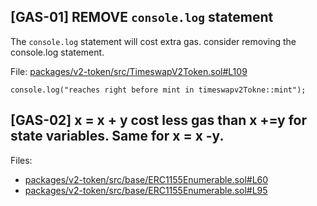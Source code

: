## [GAS-01] REMOVE `console.log` statement

The `console.log` statement will cost extra gas. consider removing the console.log statement.

File: [packages/v2-token/src/TimeswapV2Token.sol#L109](https://github.com/code-423n4/2023-01-timeswap/blob/7cb8c18ba6d0871033ddf518dd79c4444e2f89cc/packages/v2-token/src/TimeswapV2Token.sol#L109)

```
console.log("reaches right before mint in timeswapv2Tokne::mint");
```

## [GAS-02] x = x + y cost less gas than x +=y for state variables. Same for x = x -y.

Files: 

- [packages/v2-token/src/base/ERC1155Enumerable.sol#L60](https://github.com/code-423n4/2023-01-timeswap/blob/7cb8c18ba6d0871033ddf518dd79c4444e2f89cc/packages/v2-token/src/base/ERC1155Enumerable.sol#L60)
- [packages/v2-token/src/base/ERC1155Enumerable.sol#L95](https://github.com/code-423n4/2023-01-timeswap/blob/7cb8c18ba6d0871033ddf518dd79c4444e2f89cc/packages/v2-token/src/base/ERC1155Enumerable.sol#L95)